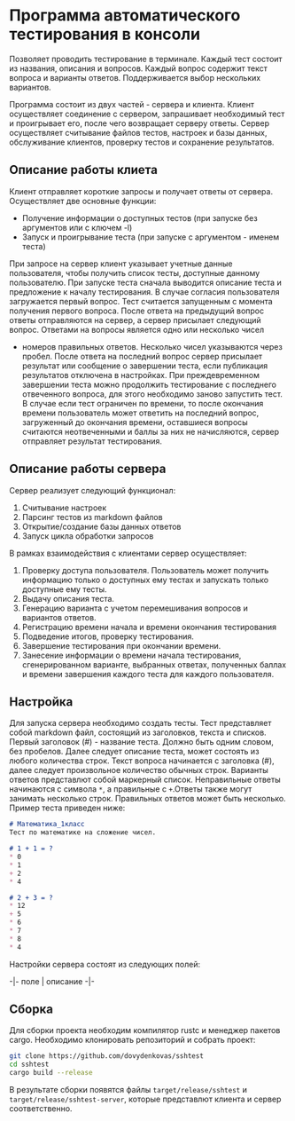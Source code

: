 # Программа автоматического тестирования в консоли
Позволяет проводить тестирование в терминале. Каждый тест состоит из названия,
описания и вопросов. Каждый вопрос содержит текст вопроса и варианты ответов.
Поддерживается выбор нескольких вариантов. 

Программа состоит из двух частей - сервера и клиента. Клиент осуществляет 
соединение с сервером, запрашивает необходимый тест и проигрывает его, после 
чего возвращает серверу ответы. Сервер осуществляет считывание файлов тестов,
настроек и базы данных, обслуживание клиентов, проверку тестов и сохранение 
результатов. 

## Описание работы клиета 
Клиент отправляет короткие запросы и получает ответы от сервера. Осуществляет 
две основные функции:
* Получение информации о доступных тестов (при запуске без аргументов или с ключем -l)
* Запуск и проигрывание теста (при запуске с аргументом - именем теста)

При запросе на сервер клиент указывает учетные данные пользователя, чтобы 
получить список тесты, доступные данному пользователю.
При запуске теста сначала выводится описание теста и предложение к началу 
тестирования. В случае согласия пользователя загружается первый вопрос.
Тест считается запущенным с момента получения первого вопроса.
После ответа на предыдущий вопрос ответы отправляются на сервер, а сервер 
присылает следующий вопрос. Ответами на вопросы является одно или несколько чисел
 - номеров правильных ответов. Несколько чисел указываются через пробел. 
После ответа на последний вопрос сервер присылает результат или сообщение о 
завершении теста, если публикация результатов отключена в настройках. 
При преждевременном завершении теста можно продолжить тестирование с последнего 
отвеченного вопроса, для этого необходимо заново запустить тест. В случае если
тест ограничен по времени, то после окончания времени пользователь может ответить
на последний вопрос, загруженный до окончания времени, оставшиеся вопросы считаются 
неотвеченными и баллы за них не начисляются, сервер отправляет результат тестирования.


## Описание работы сервера
Сервер реализует следующий функционал:
1. Считывание настроек
2. Парсинг тестов из markdown файлов
3. Открытие/создание базы данных ответов
4. Запуск цикла обработки запросов

В рамках взаимодействия с клиентами сервер осуществляет:
1. Проверку доступа пользователя. Пользователь может получить информацию только
о доступных ему тестах и запускать только доступные ему тесты.
2. Выдачу описания теста.
3. Генерацию варианта с учетом перемешивания вопросов и вариантов ответов. 
4. Регистрацию времени начала и времени окончания тестирования
5. Подведение итогов, проверку тестирования.
6. Завершение тестирования при окончании времени.
7. Занесение информации о времени начала тестирования, сгенерированном варианте,
выбранных ответах, полученных баллах и времени завершения каждого теста для каждого пользователя.


## Настройка 
Для запуска сервера необходимо создать тесты. Тест представляет собой markdown файл,
состоящий из заголовков, текста и списков. Первый заголовок (#) - название теста. 
Должно быть одним словом, без пробелов.
Далее следует описание теста, может состоять из любого количества строк.
Текст вопроса начинается с заголовка (#), далее следует произвольное количество обычных 
строк. Варианты ответов представлют собой маркерный список. Неправильные ответы 
начинаются с символа `*`, а правильные с `+`.Ответы также могут занимать несколько строк.
Правильных ответов может быть несколько. Пример теста приведен ниже:

```markdown
# Математика_1класс
Тест по математике на сложение чисел.

# 1 + 1 = ?
* 0
* 1
+ 2
* 4

# 2 + 3 = ?
* 12
+ 5
* 6
* 7
* 8
* 4

```

Настройки сервера состоят из следующих полей:

-|-
поле | описание
-|-


## Сборка
Для сборки проекта необходим компилятор rustc и менеджер пакетов cargo. 
Необходимо клонировать репозиторий и собрать проект:
```bash
git clone https://github.com/dovydenkovas/sshtest
cd sshtest
cargo build --release
```
В результате сборки появятся файлы
`target/release/sshtest` и `target/release/sshtest-server`, 
которые представлют клиента и сервер соответственно.
